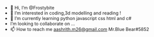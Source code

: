 - 👋 Hi, I’m @Frostybite
- 👀 I’m interested in coding,3d modelling and reading !
- 🌱 I’m currently learning python javascript css html and c#
-    I’m looking to collaborate on ...
- 📫 How to reach me  aashrith.m26@gmail.com 
                       Mr.Blue Bear#5852
                       

<!---
FrostGithu/FrostGithu is a ✨ special ✨ repository because its `README.md` (this file) appears on your GitHub profile.
You can click the Preview link to take a look at your changes.
--->
